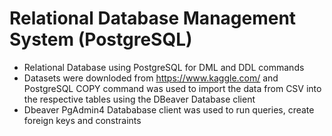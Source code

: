 # Relational Database Management System (PostgreSQL)
- Relational Database using PostgreSQL for DML and DDL commands
- Datasets were downloded from https://www.kaggle.com/ and PostgreSQL COPY command was used to import the data from CSV into the respective tables using the DBeaver   Database client
- Dbeaver PgAdmin4 Datababase client was used to run queries, create foreign keys and constraints
